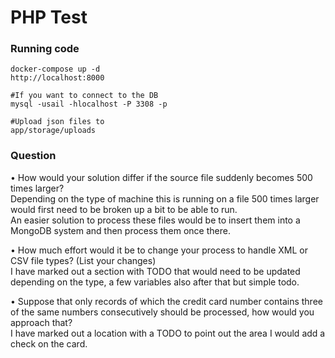 # PHP Test
	

### Running code
	docker-compose up -d
	http://localhost:8000
	
	#If you want to connect to the DB
	mysql -usail -hlocalhost -P 3308 -p
	
	#Upload json files to
	app/storage/uploads

### Question
• How would your solution differ if the source file suddenly becomes 500 times larger?   
	Depending on the type of machine this is running on a file 500 times larger would first need to be broken up a bit to be able to run.  
	An easier solution to process these files would be to insert them into a MongoDB system and then process them once there.  

• How much effort would it be to change your process to handle XML or CSV file types? (List your changes)  
	I have marked out a section with TODO that would need to be updated depending on the type, a few variables also after that but simple todo.   

• Suppose that only records of which the credit card number contains three of the same numbers consecutively should be processed, how would you approach that?  
	I have marked out a location with a TODO to point out the area I would add a check on the card.